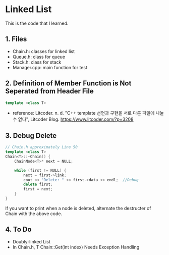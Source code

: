 # Linked List
This is the code that I learned.

## 1\. Files
* Chain.h: classes for linked list
* Queue.h: class for queue
* Stack.h: class for stack
* Manager.cpp: main function for test

## 2\. Definition of Member Function is Not Seperated from Header File
```cpp
template <class T>
```

* reference: Litcoder. n. d. "C++ template 선언과 구현을 서로 다른 파일에 나눌 수 없다", Litcoder Blog. <https://www.litcoder.com/?p=3208>

## 3\. Debug Delete
```cpp
// Chain.h approximately Line 50
template <class T>
Chain<T>::~Chain() {
	ChainNode<T>* next = NULL;

	while (first != NULL) {
		next = first->link;
        cout << "Delete: " << first->data << endl;  //Debug
		delete first;  
		first = next;
	}
}
```

If you want to print when a node is deleted, alternate the destructer of Chain with the above code.

## 4\. To Do
* Doubly-linked List
* In Chain.h, T Chain<T>::Get(int index) Needs Exception Handling